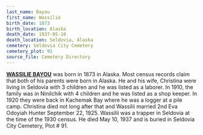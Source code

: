 ```yaml
---
last_name: Bayou
first_name: Wassilie
birth_date: 1873
birth_location: Alaska
death_date: 1937-05-10
death_location: Seldovia, Alaska
cemetery: Seldovia City Cemetery
cemetery_plot: 91
source_file: Cemetery Directory
---
```

[**WASSILIE BAYOU**](../_families/Bayou_Family.md) was born in 1873 in Alaska.  Most census records claim that both of his parents were born in Alaska. He and his wife, Christina were living in Seldovia with 3 children and he was listed as a laborer.  In 1910, the family was in Ninilchik with 4 children and he was listed as a shop keeper.  In 1920 they were back in Kachemak Bay where he was a logger at a pile camp.  Christina died not long after that and Wassilii married 2nd Eva Odoyiah Hunter September 22, 1925.  Wassilii was a trapper in Seldovia at the time of the 1930 census.  He died May 10, 1937 and is buried in Seldovia City Cemetery, Plot # 91. 